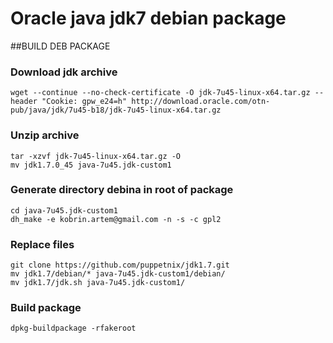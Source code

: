 # Oracle java jdk7 debian package

##BUILD DEB PACKAGE
### Download jdk archive 

    wget --continue --no-check-certificate -O jdk-7u45-linux-x64.tar.gz --header "Cookie: gpw_e24=h" http://download.oracle.com/otn-pub/java/jdk/7u45-b18/jdk-7u45-linux-x64.tar.gz

### Unzip archive 

    tar -xzvf jdk-7u45-linux-x64.tar.gz -O
	mv jdk1.7.0_45 java-7u45.jdk-custom1

### Generate directory debina in root of package

    cd java-7u45.jdk-custom1
	dh_make -e kobrin.artem@gmail.com -n -s -c gpl2

### Replace files

    git clone https://github.com/puppetnix/jdk1.7.git
	mv jdk1.7/debian/* java-7u45.jdk-custom1/debian/
	mv jdk1.7/jdk.sh java-7u45.jdk-custom1/

### Build package

    dpkg-buildpackage -rfakeroot
